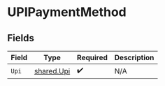 # UPIPaymentMethod


## Fields

| Field                                    | Type                                     | Required                                 | Description                              |
| ---------------------------------------- | ---------------------------------------- | ---------------------------------------- | ---------------------------------------- |
| `Upi`                                    | [shared.Upi](../../models/shared/upi.md) | :heavy_check_mark:                       | N/A                                      |